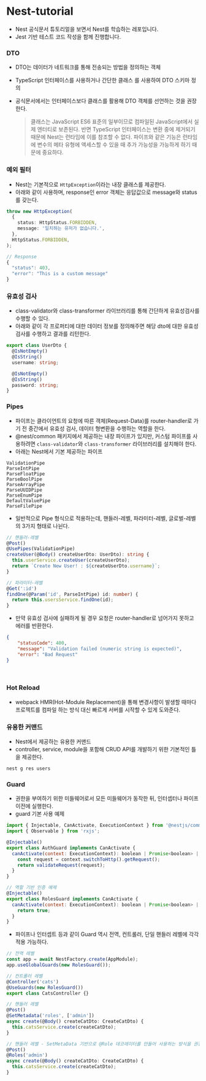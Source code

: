 # Nest-tutorial

- Nest 공식문서 튜토리얼을 보면서 Nest를 학습하는 레포입니다.
- Jest 기반 테스트 코드 작성을 함께 진행합니다.

### DTO

- DTO는 데이터가 네트워크를 통해 전송되는 방법을 정의하는 객체
- TypeScript 인터페이스를 사용하거나 간단한 클래스 를 사용하여 DTO 스키마 정의
- 공식문서에서는 인터페이스보다 클래스를 활용해 DTO 객체를 선언하는 것을 권장한다.<br/>

  > 클래스는 JavaScript ES6 표준의 일부이므로 컴파일된 JavaScript에서 실제 엔터티로 보존된다. 반면 TypeScript 인터페이스는 변환 중에 제거되기 때문에 Nest는 런타임에 이를 참조할 수 없다. 파이프와 같은 기능은 런타임에 변수의 메타 유형에 액세스할 수 있을 때 추가 가능성을 가능하게 하기 때문에 중요하다.

### 예외 필터

- Nest는 기본적으로 `HttpException`이라는 내장 클래스를 제공한다.
- 아래와 같이 사용하며, response인 error 객체는 응답값으로 message와 status를 갖는다.

```ts
throw new HttpException(
  {
    status: HttpStatus.FORBIDDEN,
    message: '일치하는 유저가 없습니다.',
  },
  HttpStatus.FORBIDDEN,
);

// Response
{
  "status": 403,
  "error": "This is a custom message"
}

```

### 유효성 검사

- class-validator와 class-transformer 라이브러리를 통해 간단하게 유효성검사를 수행할 수 있다.
- 아래와 같이 각 프로퍼티에 대한 데이터 정보를 정의해주면 해당 dto에 대한 유효성 검사를 수행하고 결과를 리턴한다.

```ts
export class UserDto {
  @IsNotEmpty()
  @IsString()
  username: string;

  @IsNotEmpty()
  @IsString()
  password: string;
}
```

### Pipes

- 파이프는 클라이언트의 요청에 따른 객체(Request-Data)를 router-handler로 가기 전 중간에서 유효성 검사, 데이터 형변환을 수행하는 역할을 한다.
- @nest/common 패키지에서 제공하는 내장 파이프가 있지만, 커스텀 파이프를 사용하려면 `class-validator`와 `class-transformer` 라이브러리를 설치해야 한다.
- 아래는 Nest에서 기본 제공하는 파이프

```
ValidationPipe
ParseIntPipe
ParseFloatPipe
ParseBoolPipe
ParseArrayPipe
ParseUUIDPipe
ParseEnumPipe
DefaultValuePipe
ParseFilePipe
```

- 일반적으로 Pipe 형식으로 적용하는데, 핸들러-레벨, 파라미터-레벨, 글로벌-레벨의 3가지 형태로 나뉜다.

```ts
// 핸들러-레벨
@Post()
@UsePipes(ValidationPipe)
createUser(@Body() createUserDto: UserDto): string {
  this.userService.createUser(createUserDto);
  return `Create New User! : ${createUserDto.username}`;
}

// 파라미터-레벨
@Get(':id')
findOne(@Param('id', ParseIntPipe) id: number) {
  return this.usersService.findOne(id);
}
```

- 만약 유효성 검사에 실패하게 될 경우 요청은 router-handler로 넘어가지 못하고 에러를 반환한다.

```JSON
{
    "statusCode": 400,
    "message": "Validation failed (numeric string is expected)",
    "error": "Bad Request"
}
```

<br/>

### Hot Reload

- webpack HMR(Hot-Module Replacement)을 통해 변경사항이 발생할 때마다 프로젝트를 컴파일 하는 방식 대신 빠르게 서버를 시작할 수 있게 도와준다.

### 유용한 커맨드

- Nest에서 제공하는 유용한 커맨드
- controller, service, module을 포함해 CRUD API를 개발하기 위한 기본적인 틀을 제공한다.

```bash
nest g res users
```

### Guard

- 권한을 부여하기 위한 미들웨어로서 모든 미들웨어가 동작한 뒤, 인터셉터나 파이프 이전에 실행한다.
- guard 기본 사용 예제

```js
import { Injectable, CanActivate, ExecutionContext } from '@nestjs/common';
import { Observable } from 'rxjs';

@Injectable()
export class AuthGuard implements CanActivate {
  canActivate(context: ExecutionContext): boolean | Promise<boolean> | Observable<boolean> {
    const request = context.switchToHttp().getRequest();
    return validateRequest(request);
  }
}

// 역할 기반 인증 예제
@Injectable()
export class RolesGuard implements CanActivate {
  canActivate(context: ExecutionContext): boolean | Promise<boolean> | Observable<boolean> {
    return true;
  }
}
```

- 파이프나 인터셉트 등과 같이 Guard 역시 전역, 컨트롤러, 단일 핸들러 레벨에 각각 적용 가능하다.

```js
// 전역 레벨
const app = await NestFactory.create(AppModule);
app.useGlobalGuards(new RolesGuard());

// 컨트롤러 레벨
@Controller('cats')
@UseGuards(new RolesGuard())
export class CatsController {}

// 핸들러 레벨
@Post()
@SetMetadata('roles', ['admin'])
async create(@Body() createCatDto: CreateCatDto) {
  this.catsService.create(createCatDto);
}

// 핸들러 레벨 - SetMetaData 기반으로 @Role 데코레이터를 만들어 사용하는 방식을 권장함.
@Post()
@Roles('admin')
async create(@Body() createCatDto: CreateCatDto) {
  this.catsService.create(createCatDto);
}


```
